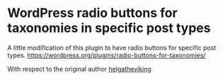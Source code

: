 # WordPress radio buttons for taxonomies in specific post types

A little modification of this plugin to have radio buttons for specific post types. 
https://wordpress.org/plugins/radio-buttons-for-taxonomies/


With respect to the original author [helgatheviking](https://www.kathyisawesome.com/)


